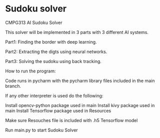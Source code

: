 # Sudoku solver
 CMPG313 AI Sudoku Solver
 
 This solver will be implemented in 3 parts with 3 different AI systems.
	
 Part1: Finding the border with deep learning.
	
 Part2: Extracting the digts using neural networks.
	
 Part3: Solving the sudoku using back tracking.

How to run the program:

Code runs in pycharm with the pycharm library files included in the main branch.

If any other interpreter is used do the following:

Install opencv-python package used in main
Install kivy package used in main
Install Tensorflow package used in Resources

Make sure Resouches file is included with .h5 Tensorflow model

Run main.py to start Sudoku Solver
